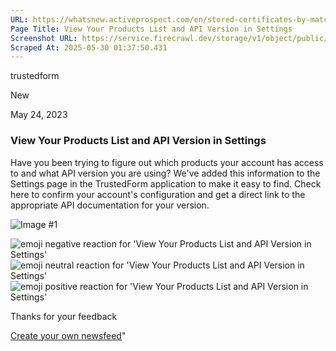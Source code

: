 ```yaml
---
URL: https://whatsnew.activeprospect.com/en/stored-certificates-by-match-status-on-the-trustedform-dashboard-3XeqXK6E
Page Title: View Your Products List and API Version in Settings
Screenshot URL: https://service.firecrawl.dev/storage/v1/object/public/media/screenshot-e78a5dfd-5c9b-48c9-80a4-5bd7b952b21d.png
Scraped At: 2025-05-30 01:37:50.431
---
```

trustedform




New




May 24, 2023

### View Your Products List and API Version in Settings

Have you been trying to figure out which products your account has access to and what API version you are using? We've added this information to the Settings page in the TrustedForm application to make it easy to find. Check here to confirm your account's configuration and get a direct link to the appropriate API documentation for your version.

![Image #1](https://app.getbeamer.com/pictures?id=313041-77-9cnlt77-977-9A--_ve-_vSbvv70kaO-_vS9677-977-9KO-_vT1E77-977-9bhYJQO-_ve-_vUEX&v=4)

![emoji negative reaction for 'View Your Products List and API Version in Settings'](https://app.getbeamer.com/images/emojiNeg.svg)![emoji neutral reaction for 'View Your Products List and API Version in Settings'](https://app.getbeamer.com/images/emojiNeut.svg)![emoji positive reaction for 'View Your Products List and API Version in Settings'](https://app.getbeamer.com/images/emojiPos.svg)

Thanks for your feedback

[Create your own newsfeed](https://www.getbeamer.com/?ref=watermark_MErKJCnu12412_public&company=ActiveProspect&watermarkRef=create&utm_term=MErKJCnu12412&utm_content=ActiveProspect&utm_source=standalone&utm_medium=footer&utm_campaign=create)"

